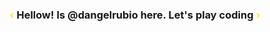 <h3 style="text-align: center;"><span style="color:#FAEA27">&lsaquo;</span> Hellow! Is @dangelrubio here. Let's play coding <span style="color:#FAEA27">&rsaquo;</span></h3>
